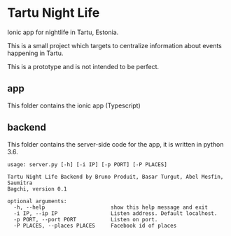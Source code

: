 # Tartu Night Life
 Ionic app for nightlife in Tartu, Estonia.
 
 This is a small project which targets to centralize information about events happening in Tartu.
 
 This is a prototype and is not intended to be perfect.
 
 ## app
 This folder contains the ionic app (Typescript)
 
 ## backend
 This folder contains the server-side code for the app, it is written in python 3.6.
 ```
 usage: server.py [-h] [-i IP] [-p PORT] [-P PLACES]

 Tartu Night Life Backend by Bruno Produit, Basar Turgut, Abel Mesfin, Saumitra
 Bagchi, version 0.1

 optional arguments:
   -h, --help                     show this help message and exit
   -i IP, --ip IP                 Listen address. Default localhost.
   -p PORT, --port PORT           Listen on port.
   -P PLACES, --places PLACES     Facebook id of places
 ```
